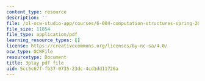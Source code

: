 ```yaml
---
content_type: resource
description: ''
file: /ol-ocw-studio-app/courses/6-004-computation-structures-spring-2017/5cc5c67ffb37073523dc4cd1dd11726a_J6rzqMwDUmM.pdf
file_size: 11854
file_type: application/pdf
learning_resource_types: []
license: https://creativecommons.org/licenses/by-nc-sa/4.0/
ocw_type: OCWFile
resourcetype: Document
title: 3play pdf file
uid: 5cc5c67f-fb37-0735-23dc-4cd1dd11726a
---
```

